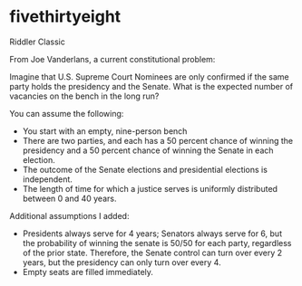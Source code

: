 # fivethirtyeight
Riddler Classic

From Joe Vanderlans, a current constitutional problem:

Imagine that U.S. Supreme Court Nominees are only confirmed if the same party holds the presidency and the Senate. What is the expected number of vacancies on the bench in the long run?

You can assume the following:
* You start with an empty, nine-person bench
* There are two parties, and each has a 50 percent chance of winning the presidency and a 50 percent chance of winning the Senate in each election.
* The outcome of the Senate elections and presidential elections is independent.
* The length of time for which a justice serves is uniformly distributed between 0 and 40 years.

Additional assumptions I added:
* Presidents always serve for 4 years; Senators always serve for 6, but the probability of winning the senate is 50/50 for each party, regardless of the prior state.  Therefore, the Senate control can turn over every 2 years, but the presidency can only turn over every 4.
* Empty seats are filled immediately.
